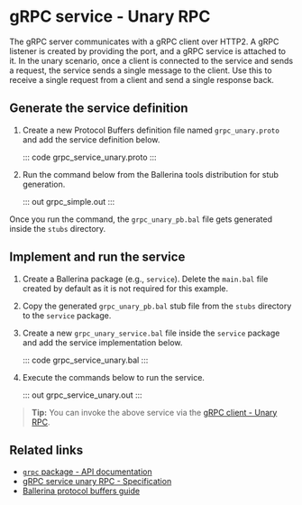 # gRPC service - Unary RPC

The gRPC server communicates with a gRPC client over HTTP2. A gRPC listener is created by providing the port, and a gRPC service is attached to it. In the unary scenario, once a client is connected to the service and sends a request, the service sends a single message to the client. Use this to receive a single request from a client and send a single response back.

## Generate the service definition

1. Create a new Protocol Buffers definition file named `grpc_unary.proto` and add the service definition below.

    ::: code grpc_service_unary.proto :::

2. Run the command below from the Ballerina tools distribution for stub generation.

   ::: out grpc_simple.out :::

Once you run the command, the `grpc_unary_pb.bal` file gets generated inside the `stubs` directory.

## Implement and run the service

1. Create a Ballerina package (e.g., `service`). Delete the `main.bal` file created by default as it is not required for this example.

2. Copy the generated `grpc_unary_pb.bal` stub file from the `stubs` directory to the  `service` package.

3. Create a new `grpc_unary_service.bal` file inside the `service` package and add the service implementation below.

   ::: code grpc_service_unary.bal :::

4. Execute the commands below to run the service.

   ::: out grpc_service_unary.out :::

>**Tip:** You can invoke the above service via the [gRPC client - Unary RPC](/learn/by-example/grpc-client-unary/).

## Related links
- [`grpc` package - API documentation](https://lib.ballerina.io/ballerina/grpc/latest)
- [gRPC service unary RPC - Specification](/spec/grpc/#41-simple-rpc)
- [Ballerina protocol buffers guide](/learn/cli-documentation/grpc/)
